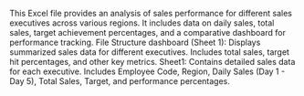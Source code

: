 This Excel file provides an analysis of sales performance for different sales executives across various regions. It includes data on daily sales, total sales, target achievement percentages, and a comparative dashboard for performance tracking.
File Structure
dashboard (Sheet 1):
Displays summarized sales data for different executives.
Includes total sales, target hit percentages, and other key metrics.
Sheet1:
Contains detailed sales data for each executive.
Includes Employee Code, Region, Daily Sales (Day 1 - Day 5), Total Sales, Target, and performance percentages.
